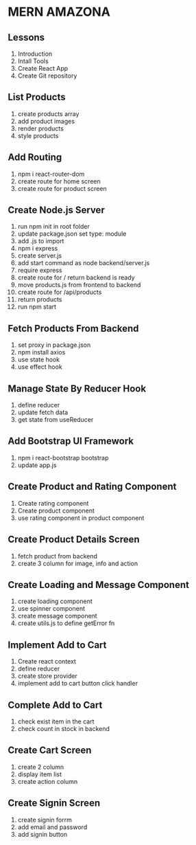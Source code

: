 # MERN AMAZONA

## Lessons

1. Introduction
2. Intall Tools
3. Create React App
4. Create Git repository

## List Products

1. create products array
2. add product images
3. render products
4. style products

## Add Routing

1. npm i react-router-dom
2. create route for home screen
3. create route for product screen

## Create Node.js Server

1. run npm init in root folder
2. update package.json set type: module
3. add .js to import
4. npm i express
5. create server.js
6. add start command as node backend/server.js
7. require express
8. create route for / return backend is ready
9. move products.js from frontend to backend
10. create route for /api/products
11. return products
12. run npm start

## Fetch Products From Backend

1. set proxy in package.json
2. npm install axios
3. use state hook
4. use effect hook

## Manage State By Reducer Hook

1. define reducer
2. update fetch data
3. get state from useReducer

## Add Bootstrap UI Framework

1. npm i react-bootstrap bootstrap
2. update app.js

## Create Product and Rating Component

1. Create rating component
2. Create product component
3. use rating component in product component

## Create Product Details Screen

1. fetch product from backend
2. create 3 column for image, info and action

## Create Loading and Message Component

1. create loading component
2. use spinner component
3. create message component
4. create utils.js to define getError fn

## Implement Add to Cart

1. Create react context
2. define reducer
3. create store provider
4. implement add to cart button click handler

## Complete Add to Cart

1. check exist item in the cart
2. check count in stock in backend

## Create Cart Screen

1. create 2 column
2. display item list
3. create action column

## Create Signin Screen

1. create signin forrm
2. add email and password
3. add signin button
